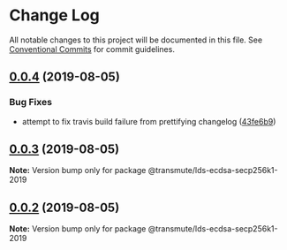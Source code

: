 # Change Log

All notable changes to this project will be documented in this file.
See [Conventional Commits](https://conventionalcommits.org) for commit guidelines.

## [0.0.4](https://github.com/decentralized-identity/lds-ecdsa-secp256k1-2019.js/compare/v0.0.3...v0.0.4) (2019-08-05)


### Bug Fixes

* attempt to fix travis build failure from prettifying changelog ([43fe6b9](https://github.com/decentralized-identity/lds-ecdsa-secp256k1-2019.js/commit/43fe6b9))





## [0.0.3](https://github.com/decentralized-identity/lds-ecdsa-secp256k1-2019.js/compare/v0.0.2...v0.0.3) (2019-08-05)

**Note:** Version bump only for package @transmute/lds-ecdsa-secp256k1-2019





## [0.0.2](https://github.com/decentralized-identity/lds-ecdsa-secp256k1-2019.js/compare/v0.0.1...v0.0.2) (2019-08-05)

**Note:** Version bump only for package @transmute/lds-ecdsa-secp256k1-2019
